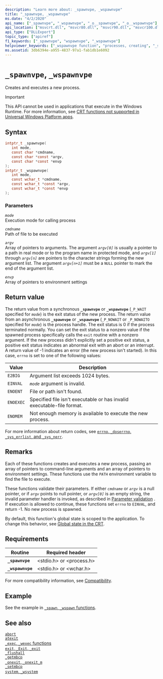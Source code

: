 ```yaml
---
description: "Learn more about: _spawnvpe, _wspawnvpe"
title: "_spawnvpe, _wspawnvpe"
ms.date: "4/2/2020"
api_name: ["_spawnvpe", "_wspawnvpe", "_o__spawnvpe", "_o__wspawnvpe"]
api_location: ["msvcrt.dll", "msvcr80.dll", "msvcr90.dll", "msvcr100.dll", "msvcr100_clr0400.dll", "msvcr110.dll", "msvcr110_clr0400.dll", "msvcr120.dll", "msvcr120_clr0400.dll", "ucrtbase.dll", "api-ms-win-crt-process-l1-1-0.dll"]
api_type: ["DLLExport"]
topic_type: ["apiref"]
f1_keywords: ["_spawnvpe", "wspawnvpe", "_wspawnvpe"]
helpviewer_keywords: ["_wspawnvpe function", "processes, creating", "_spawnvpe function", "processes, executing new", "wspawnvpe function", "process creation", "spawnvpe function"]
ms.assetid: 3db6394e-a955-4837-97a1-fab1db1e6092
---
```

# `_spawnvpe`, `_wspawnvpe`

Creates and executes a new process.

> [!IMPORTANT]
> This API cannot be used in applications that execute in the Windows Runtime. For more information, see [CRT functions not supported in Universal Windows Platform apps](../../cppcx/crt-functions-not-supported-in-universal-windows-platform-apps.md).

## Syntax

```C
intptr_t _spawnvpe(
   int mode,
   const char *cmdname,
   const char *const *argv,
   const char *const *envp
);
intptr_t _wspawnvpe(
   int mode,
   const wchar_t *cmdname,
   const wchar_t *const *argv,
   const wchar_t *const *envp
);
```

### Parameters

*`mode`*\
Execution mode for calling process

*`cmdname`*\
Path of file to be executed

*`argv`*\
Array of pointers to arguments. The argument *`argv[0]`* is usually a pointer to a path in real mode or to the program name in protected mode, and *`argv[1]`* through *`argv[n]`* are pointers to the character strings forming the new argument list. The argument *`argv[n+1]`* must be a `NULL` pointer to mark the end of the argument list.

*`envp`*\
Array of pointers to environment settings

## Return value

The return value from a synchronous **`_spawnvpe`** or **`_wspawnvpe`** (`_P_WAIT` specified for *`mode`*) is the exit status of the new process. The return value from an asynchronous **`_spawnvpe`** or **`_wspawnvpe`** (`_P_NOWAIT` or `_P_NOWAITO` specified for *`mode`*) is the process handle. The exit status is 0 if the process terminated normally. You can set the exit status to a nonzero value if the spawned process specifically calls the `exit` routine with a nonzero argument. If the new process didn't explicitly set a positive exit status, a positive exit status indicates an abnormal exit with an abort or an interrupt. A return value of -1 indicates an error (the new process isn't started). In this case, `errno` is set to one of the following values:

| Value | Description |
|-|-|
| `E2BIG` | Argument list exceeds 1024 bytes. |
| `EINVAL` | *`mode`* argument is invalid. |
| `ENOENT` | File or path isn't found. |
| `ENOEXEC` | Specified file isn't executable or has invalid executable-file format. |
| `ENOMEM` | Not enough memory is available to execute the new process. |

For more information about return codes, see [`errno`, `_doserrno`, `_sys_errlist`, and `_sys_nerr`](../errno-doserrno-sys-errlist-and-sys-nerr.md).

## Remarks

Each of these functions creates and executes a new process, passing an array of pointers to command-line arguments and an array of pointers to environment settings. These functions use the `PATH` environment variable to find the file to execute.

These functions validate their parameters. If either *`cmdname`* or *`argv`* is a null pointer, or if *`argv`* points to null pointer, or *`argv[0]`* is an empty string, the invalid parameter handler is invoked, as described in [Parameter validation](../parameter-validation.md) . If execution is allowed to continue, these functions set `errno` to `EINVAL`, and return -1. No new process is spawned.

By default, this function's global state is scoped to the application. To change this behavior, see [Global state in the CRT](../global-state.md).

## Requirements

| Routine | Required header |
|---|---|
| **`_spawnvpe`** | \<stdio.h> or \<process.h> |
| **`_wspawnvpe`** | \<stdio.h> or \<wchar.h> |

For more compatibility information, see [Compatibility](../compatibility.md).

## Example

See the example in [`_spawn`, `_wspawn` functions](../spawn-wspawn-functions.md).

## See also

[`abort`](abort.md)\
[`atexit`](atexit.md)\
[`_exec`, `_wexec` functions](../exec-wexec-functions.md)\
[`exit`, `_Exit`, `_exit`](exit-exit-exit.md)\
[`_flushall`](flushall.md)\
[`_getmbcp`](getmbcp.md)\
[`_onexit`, `_onexit_m`](onexit-onexit-m.md)\
[`_setmbcp`](setmbcp.md)\
[`system`, `_wsystem`](system-wsystem.md)

